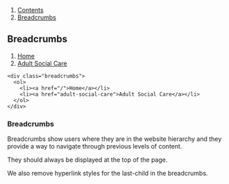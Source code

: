 <div class="breadcrumbs">
  <ol>
    <li><a href="/docs/core/contents">Contents</a></li>
    <li><a href="#">Breadcrumbs</a></li>
  </ol>
</div>

## Breadcrumbs

<div class="breadcrumbs">
  <ol>
    <li><a href="/">Home</a></li>
    <li><a href="adult-social-care">Adult Social Care</a></li>
  </ol>
</div>

    <div class="breadcrumbs">
      <ol>
        <li><a href="/">Home</a></li>
        <li><a href="adult-social-care">Adult Social Care</a></li>
      </ol>
    </div>

### Breadcrumbs

Breadcrumbs show users where they are in the website hierarchy and they provide a way to navigate through previous levels of content.

They should always be displayed at the top of the page.

We also remove hyperlink styles for the last-child in the breadcrumbs.